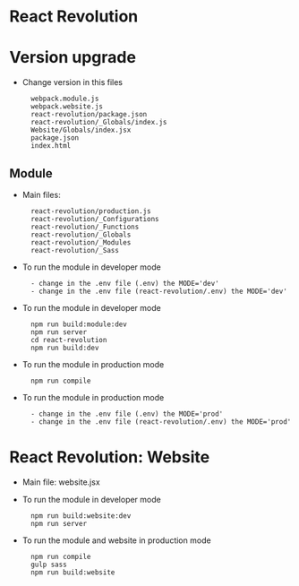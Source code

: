 # React Revolution

# Version upgrade 

- Change version in this files

        webpack.module.js
        webpack.website.js
        react-revolution/package.json
        react-revolution/_Globals/index.js
        Website/Globals/index.jsx
        package.json
        index.html
                
## Module

- Main files: 

        react-revolution/production.js
        react-revolution/_Configurations
        react-revolution/_Functions
        react-revolution/_Globals
        react-revolution/_Modules
        react-revolution/_Sass

- To run the module in developer mode
        
        - change in the .env file (.env) the MODE='dev'
        - change in the .env file (react-revolution/.env) the MODE='dev'

- To run the module in developer mode
        
        npm run build:module:dev
        npm run server
        cd react-revolution
        npm run build:dev

- To run the module in production mode
        
        npm run compile

- To run the module in production mode
        
        - change in the .env file (.env) the MODE='prod'
        - change in the .env file (react-revolution/.env) the MODE='prod'

# React Revolution: Website

- Main file: website.jsx

- To run the module in developer mode
        
        npm run build:website:dev
        npm run server

- To run the module and website in production mode
        
        npm run compile
        gulp sass
        npm run build:website

